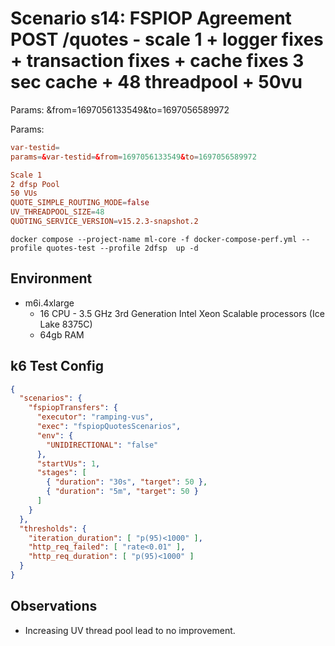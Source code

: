 # Scenario s14: FSPIOP Agreement POST /quotes - scale 1 + logger fixes + transaction fixes + cache fixes 3 sec cache + 48 threadpool + 50vu
Params: &from=1697056133549&to=1697056589972

Params:
```conf
var-testid=
params=&var-testid=&from=1697056133549&to=1697056589972

Scale 1
2 dfsp Pool
50 VUs
QUOTE_SIMPLE_ROUTING_MODE=false
UV_THREADPOOL_SIZE=48
QUOTING_SERVICE_VERSION=v15.2.3-snapshot.2
```

```
docker compose --project-name ml-core -f docker-compose-perf.yml --profile quotes-test --profile 2dfsp  up -d
```

## Environment

- m6i.4xlarge
  - 16 CPU - 3.5 GHz 3rd Generation Intel Xeon Scalable processors (Ice Lake 8375C)
  - 64gb RAM


## k6 Test Config

```json
{
  "scenarios": {
    "fspiopTransfers": {
      "executor": "ramping-vus",
      "exec": "fspiopQuotesScenarios",
      "env": {
        "UNIDIRECTIONAL": "false"
      },
      "startVUs": 1,
      "stages": [
        { "duration": "30s", "target": 50 },
        { "duration": "5m", "target": 50 }
      ]
    }
  },
  "thresholds": {
    "iteration_duration": [ "p(95)<1000" ],
    "http_req_failed": [ "rate<0.01" ],
    "http_req_duration": [ "p(95)<1000" ]
  }
}
```

## Observations

- Increasing UV thread pool lead to no improvement.
